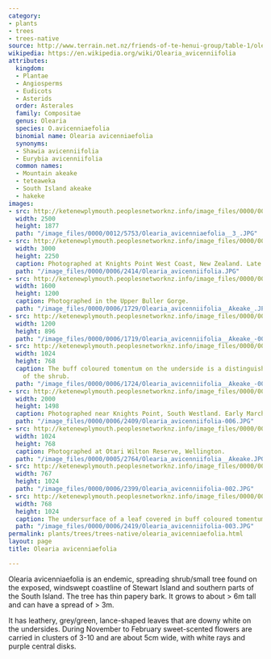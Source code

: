 ```yaml
---
category:
- plants
- trees
- trees-native
source: http://www.terrain.net.nz/friends-of-te-henui-group/table-1/olearia-avicenniifolia-akeake.html
wikipedia: https://en.wikipedia.org/wiki/Olearia_avicenniifolia
attributes:
  kingdom:
  - Plantae
  - Angiosperms
  - Eudicots
  - Asterids
  order: Asterales
  family: Compositae
  genus: Olearia
  species: O.avicenniaefolia
  binomial name: Olearia avicenniaefolia
  synonyms:
  - Shawia avicenniifolia
  - Eurybia avicenniifolia
  common names:
  - Mountain akeake
  - teteaweka
  - South Island akeake
  - hakeke
images:
- src: http://ketenewplymouth.peoplesnetworknz.info/image_files/0000/0012/5753/Olearia_avicenniaefolia__3_.JPG
  width: 2500
  height: 1877
  path: "/image_files/0000/0012/5753/Olearia_avicenniaefolia__3_.JPG"
- src: http://ketenewplymouth.peoplesnetworknz.info/image_files/0000/0006/2414/Olearia_avicenniifolia.JPG
  width: 3000
  height: 2250
  caption: Photographed at Knights Point West Coast, New Zealand. Late February.
  path: "/image_files/0000/0006/2414/Olearia_avicenniifolia.JPG"
- src: http://ketenewplymouth.peoplesnetworknz.info/image_files/0000/0006/1729/Olearia_avicenniifolia__Akeake_.JPG
  width: 1600
  height: 1200
  caption: Photographed in the Upper Buller Gorge.
  path: "/image_files/0000/0006/1729/Olearia_avicenniifolia__Akeake_.JPG"
- src: http://ketenewplymouth.peoplesnetworknz.info/image_files/0000/0006/1719/Olearia_avicenniifolia__Akeake_-001.JPG
  width: 1200
  height: 896
  path: "/image_files/0000/0006/1719/Olearia_avicenniifolia__Akeake_-001.JPG"
- src: http://ketenewplymouth.peoplesnetworknz.info/image_files/0000/0006/1724/Olearia_avicenniifolia__Akeake_-002.JPG
  width: 1024
  height: 768
  caption: The buff coloured tomentum on the underside is a distinguishing feature
    of the shrub.
  path: "/image_files/0000/0006/1724/Olearia_avicenniifolia__Akeake_-002.JPG"
- src: http://ketenewplymouth.peoplesnetworknz.info/image_files/0000/0006/2409/Olearia_avicenniifolia-006.JPG
  width: 2000
  height: 1498
  caption: Photographed near Knights Point, South Westland. Early March.
  path: "/image_files/0000/0006/2409/Olearia_avicenniifolia-006.JPG"
- src: http://ketenewplymouth.peoplesnetworknz.info/image_files/0000/0005/2764/Olearia_avicenniifolia__Akeake.JPG
  width: 1024
  height: 768
  caption: Photographed at Otari Wilton Reserve, Wellington.
  path: "/image_files/0000/0005/2764/Olearia_avicenniifolia__Akeake.JPG"
- src: http://ketenewplymouth.peoplesnetworknz.info/image_files/0000/0006/2399/Olearia_avicenniifolia-002.JPG
  width: 767
  height: 1024
  path: "/image_files/0000/0006/2399/Olearia_avicenniifolia-002.JPG"
- src: http://ketenewplymouth.peoplesnetworknz.info/image_files/0000/0006/2419/Olearia_avicenniifolia-003.JPG
  width: 768
  height: 1024
  caption: The undersurface of a leaf covered in buff coloured tomentum.
  path: "/image_files/0000/0006/2419/Olearia_avicenniifolia-003.JPG"
permalink: plants/trees/trees-native/olearia_avicenniaefolia.html
layout: page
title: Olearia avicenniaefolia

---
```

Olearia avicenniaefolia is an endemic, spreading shrub/small tree found on the exposed, windswept coastline of Stewart Island and southern parts of the South Island. The tree has thin papery bark. It grows to about > 6m tall and can have a spread of > 3m.

It has leathery, grey/green, lance-shaped leaves that are downy white on the undersides.
During November to February sweet-scented flowers are carried in clusters of 3-10 and are about 5cm wide, with white rays and purple central disks.
